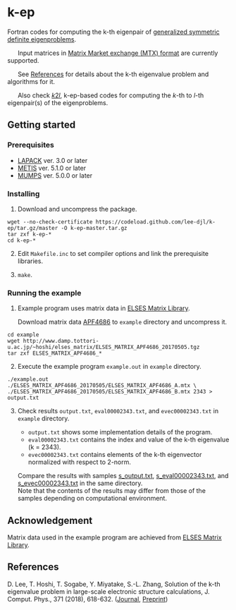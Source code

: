 # k-ep

Fortran codes for computing the k-th eigenpair of [generalized symmetric definite eigenproblems](http://www.netlib.org/lapack/lug/node54.html).

&nbsp;&nbsp;&nbsp;&nbsp;&nbsp;&nbsp;Input matrices in [Matrix Market exchange (MTX) format](http://math.nist.gov/MatrixMarket/formats.html) are currently supported.

&nbsp;&nbsp;&nbsp;&nbsp;&nbsp;&nbsp;See [References](#references) for details about the k-th eigenvalue problem and algorithms for it.

&nbsp;&nbsp;&nbsp;&nbsp;&nbsp;&nbsp;Also check [*k*2*l*](https://github.com/lee-djl/k-ep/tree/k2l), k-ep-based codes for computing the *k*-th to *l*-th eigenpair(s) of the eigenproblems.

## Getting started

### Prerequisites

* [LAPACK](http://www.netlib.org/lapack/) ver. 3.0 or later  
* [METIS](http://glaros.dtc.umn.edu/gkhome/metis/metis/overview) ver. 5.1.0 or later  
* [MUMPS](http://mumps.enseeiht.fr/) ver. 5.0.0 or later

### Installing

1. Download and uncompress the package.  
```
wget --no-check-certificate https://codeload.github.com/lee-djl/k-ep/tar.gz/master -O k-ep-master.tar.gz
tar zxf k-ep-*
cd k-ep-*
```
2. Edit `Makefile.inc` to set compiler options and link the prerequisite libraries.

3. `make`.

### Running the example

1. Example program uses matrix data in [ELSES Matrix Library](http://www.elses.jp/matrix/).

   Download matrix data [APF4686](http://www.damp.tottori-u.ac.jp/~hoshi/elses_matrix/ELSES_MATRIX_APF4686_20170505.tgz) to `example` directory and uncompress it.
```
cd example
wget http://www.damp.tottori-u.ac.jp/~hoshi/elses_matrix/ELSES_MATRIX_APF4686_20170505.tgz
tar zxf ELSES_MATRIX_APF4686_*
```

2. Execute the example program `example.out` in `example` directory.  
```
./example.out ./ELSES_MATRIX_APF4686_20170505/ELSES_MATRIX_APF4686_A.mtx \
./ELSES_MATRIX_APF4686_20170505/ELSES_MATRIX_APF4686_B.mtx 2343 > output.txt
```

3. Check results `output.txt`, `eval00002343.txt`, and `evec00002343.txt` in `example` directory.

   * `output.txt` shows some implementation details of the program.
   * `eval00002343.txt` contains the index and value of the k-th eigenvalue (k = 2343).
   * `evec00002343.txt` contains elements of the k-th eigenvector normalized with respect to 2-norm.
   
   Compare the results with samples [s_output.txt](/example/s_output.txt), [s_eval00002343.txt](/example/s_eval00002343.txt), and [s_evec00002343.txt](/example/s_evec00002343.txt) in the same directory.  
   Note that the contents of the results may differ from those of the samples depending on computational environment.

## Acknowledgement

Matrix data used in the example program are achieved from [ELSES Matrix Library](http://www.elses.jp/matrix/).

## References

D. Lee, T. Hoshi, T. Sogabe, Y. Miyatake, S.-L. Zhang, Solution of the k-th eigenvalue problem in large-scale electronic structure calculations, J. Comput. Phys., 371 (2018), 618-632. ([Journal](https://doi.org/10.1016/j.jcp.2018.06.002), [Preprint](https://arxiv.org/abs/1710.05134))
